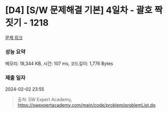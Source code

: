 # [D4] [S/W 문제해결 기본] 4일차 - 괄호 짝짓기 - 1218 

[문제 링크](https://swexpertacademy.com/main/code/problem/problemDetail.do?contestProbId=AV14eWb6AAkCFAYD) 

### 성능 요약

메모리: 18,344 KB, 시간: 107 ms, 코드길이: 1,776 Bytes

### 제출 일자

2024-02-02 23:55



> 출처: SW Expert Academy, https://swexpertacademy.com/main/code/problem/problemList.do